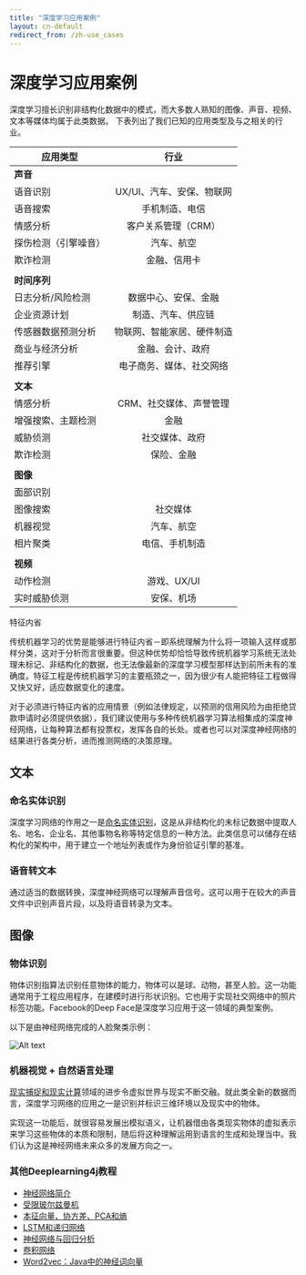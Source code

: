 ```yaml
---
title: "深度学习应用案例"
layout: cn-default
redirect_from: /zh-use_cases
---
```


# 深度学习应用案例

深度学习擅长识别非结构化数据中的模式，而大多数人熟知的图像、声音、视频、文本等媒体均属于此类数据。
下表列出了我们已知的应用类型及与之相关的行业。

| 应用类型  | 行业 |
| ------------- |:-------------:|
| **声音** |       |
| 语音识别 | UX/UI、汽车、安保、物联网 |
| 语音搜索 | 手机制造、电信 |
| 情感分析 | 客户关系管理（CRM） |
| 探伤检测（引擎噪音） | 汽车、航空 |
| 欺诈检测 | 金融、信用卡 |
| | |
| **时间序列**| |
| 日志分析/风险检测 | 数据中心、安保、金融 |
| 企业资源计划 | 制造、汽车、供应链 |
| 传感器数据预测分析 | 物联网、智能家居、硬件制造 |
| 商业与经济分析 | 金融、会计、政府 |
| 推荐引擎 | 电子商务、媒体、社交网络 |
| | |
| **文本** | |
| 情感分析 | CRM、社交媒体、声誉管理 |
| 增强搜索、主题检测 | 金融 |
| 威胁侦测 | 社交媒体、政府 |
| 欺诈检测 | 保险、金融 |
| | |
| **图像** | |
| 面部识别 | |
| 图像搜索 | 社交媒体 |
| 机器视觉 | 汽车、航空 |
| 相片聚类 | 电信、手机制造 |
| | |
| **视频**| |
| 动作检测 | 游戏、UX/UI |
| 实时威胁侦测 | 安保、机场 |

特征内省

传统机器学习的优势是能够进行特征内省－即系统理解为什么将一项输入这样或那样分类，这对于分析而言很重要。但这种优势却恰恰导致传统机器学习系统无法处理未标记、非结构化的数据，也无法像最新的深度学习模型那样达到前所未有的准确度。特征工程是传统机器学习的主要瓶颈之一，因为很少有人能把特征工程做得又快又好，适应数据变化的速度。

对于必须进行特征内省的应用情景（例如法律规定，以预测的信用风险为由拒绝贷款申请时必须提供依据），我们建议使用与多种传统机器学习算法相集成的深度神经网络，让每种算法都有投票权，发挥各自的长处。或者也可以对深度神经网络的结果进行各类分析，进而推测网络的决策原理。

## 文本

### 命名实体识别

深度学习网络的作用之一是[命名实体识别](https://en.wikipedia.org/wiki/Named-entity_recognition)，这是从非结构化的未标记数据中提取人名、地名、企业名、其他事物名称等特定信息的一种方法。此类信息可以储存在结构化的架构中，用于建立一个地址列表或作为身份验证引擎的基准。

### 语音转文本

通过适当的数据转换，深度神经网络可以理解声音信号。这可以用于在较大的声音文件中识别声音片段，以及将语音转录为文本。

## 图像

### 物体识别

物体识别指算法识别任意物体的能力，物体可以是球、动物，甚至人脸。这一功能通常用于工程应用程序，在建模时进行形状识别。它也用于实现社交网络中的照片标签功能。Facebook的Deep Face是深度学习应用于这一领域的典型案例。

以下是由神经网络完成的人脸聚类示例：

![Alt text](../img/faces_tsne.jpg)

### 机器视觉 + 自然语言处理

[现实捕捉和现实计算](http://pando.com/2014/02/16/convergence-what-happens-when-virtual-realities-take-over/)领域的进步令虚拟世界与现实不断交融。就此类全新的数据而言，深度学习网络的应用之一是识别并标识三维环境以及现实中的物体。

实现这一功能后，就很容易发展出模拟语义，让机器借由各类现实物体的虚拟表示来学习这些物体的本质和限制，随后将这种理解运用到语言的生成和处理当中。我们认为这是神经网络未来众多的发展方向之一。

### <a name="beginner">其他Deeplearning4j教程</a>
* [神经网络简介](zh-neuralnet-overview)
* [受限玻尔兹曼机](zh-restrictedboltzmannmachine)
* [本征向量、协方差、PCA和熵](zh-eigenvector)
* [LSTM和递归网络](zh-lstm)
* [神经网络与回归分析](../linear-regression)
* [卷积网络](zh-convolutionalnets)
* [Word2vec：Java中的神经词向量](zh-word2vec)
